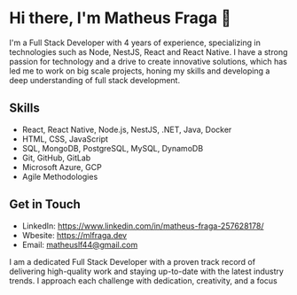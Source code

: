 # Hi there, I'm Matheus Fraga 👋

I'm a Full Stack Developer with 4 years of experience, specializing in technologies such as Node, NestJS, React and React Native. I have a strong passion for technology and a drive to create innovative solutions, which has led me to work on big scale projects, honing my skills and developing a deep understanding of full stack development.

## Skills
- React, React Native, Node.js, NestJS, .NET, Java, Docker
- HTML, CSS, JavaScript
- SQL, MongoDB, PostgreSQL, MySQL, DynamoDB
- Git, GitHub, GitLab
- Microsoft Azure, GCP
- Agile Methodologies

## Get in Touch
- LinkedIn: https://www.linkedin.com/in/matheus-fraga-257628178/
- Wbesite: https://mlfraga.dev
- Email: matheuslf44@gmail.com

I am a dedicated Full Stack Developer with a proven track record of delivering high-quality work and staying up-to-date with the latest industry trends. I approach each challenge with dedication, creativity, and a focus
